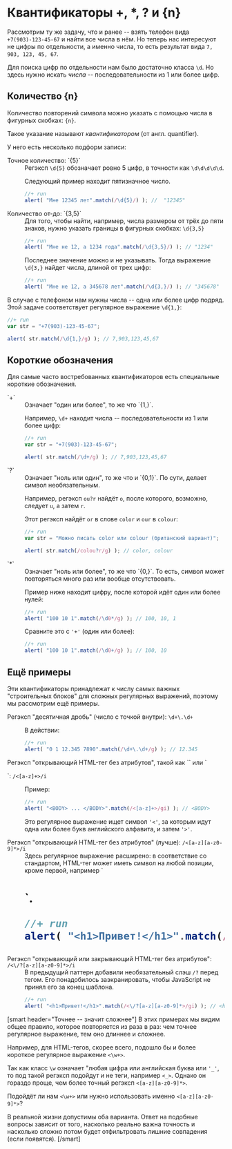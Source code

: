 # Квантификаторы +, *, ? и {n}

Рассмотрим ту же задачу, что и ранее -- взять телефон вида `+7(903)-123-45-67` и найти все числа в нём. Но теперь нас интересуют не цифры по отдельности, а именно числа, то есть результат вида `7, 903, 123, 45, 67`.

Для поиска цифр по отдельности нам было достаточно класса `\d`. Но здесь нужно искать *числа* -- последовательности из 1 или более цифр.

## Количество {n}

Количество повторений символа можно указать с помощью числа в фигурных скобках: `{n}`.

Такое указание называют *квантификатором* (от англ. quantifier).

У него есть несколько подформ записи:

<dl>
<dt>Точное количество: `{5}`</dt>
<dd>Регэксп <code class="pattern">\d{5}</code> обозначает ровно 5 цифр, в точности как <code class="pattern">\d\d\d\d\d</code>.

Следующий пример находит пятизначное число.

```js
//+ run
alert( "Мне 12345 лет".match(/\d{5}/) ); //  "12345"
```

</dd>
<dt>Количество от-до: `{3,5}`</dt>
<dd>Для того, чтобы найти, например, числа размером от трёх до пяти знаков, нужно указать границы в фигурных скобках: <code class="pattern">\d{3,5}</code>

```js
//+ run
alert( "Мне не 12, а 1234 года".match(/\d{3,5}/) ); // "1234"
```

Последнее значение можно и не указывать. Тогда выражение <code class="pattern">\d{3,}</code> найдет числа, длиной от трех цифр:

```js
//+ run
alert( "Мне не 12, а 345678 лет".match(/\d{3,}/) ); // "345678"
```
</dd>
</dl>

В случае с телефоном нам нужны числа -- одна или более цифр подряд. Этой задаче соответствует регулярное выражение <code class="pattern">\d{1,}</code>:

```js
//+ run
var str = "+7(903)-123-45-67";

alert( str.match(/\d{1,}/g) ); // 7,903,123,45,67
```


## Короткие обозначения

Для самые часто востребованных квантификаторов есть специальные короткие обозначения.

<dl>
<dt>`+`</dt>
<dd>Означает "один или более", то же что `{1,}`. 

Например, <code class="pattern">\d+</code> находит числа -- последовательности из 1 или более цифр:

```js
//+ run
var str = "+7(903)-123-45-67";

alert( str.match(/\d+/g) ); // 7,903,123,45,67
```

</dd>
<dt>`?`</dt>
<dd>Означает "ноль или один", то же что и `{0,1}`. По сути, делает символ необязательным.

Например, регэксп <code class="pattern">ou?r</code> найдёт <code class="match">o</code>, после которого, возможно, следует <code class="match">u</code>, а затем <code class="match">r</code>.

Этот регэксп найдёт <code class="match">or</code> в слове <code class="subject">color</code> и <code class="match">our</code> в <code class="subject">colour</code>:

```js
//+ run
var str = "Можно писать color или colour (британский вариант)";

alert( str.match(/colou?r/g) ); // color, colour
```

</dd>
<dt>`*`</dt>
<dd>Означает "ноль или более", то же что `{0,}`. То есть, символ может повторяться много раз или вообще отсутствовать.

Пример ниже находит цифру, после которой идёт один или более нулей:

```js
//+ run
alert( "100 10 1".match(/\d0*/g) ); // 100, 10, 1
```

Сравните это с `'+'` (один или более):

```js
//+ run
alert( "100 10 1".match(/\d0+/g) ); // 100, 10
```

</dd>
</dl>

## Ещё примеры

Эти квантификаторы принадлежат к числу самых важных "строительных блоков" для сложных регулярных выражений, поэтому мы рассмотрим ещё примеры.

<dl>
<dt>Регэксп "десятичная дробь" (число с точкой внутри): <code class="pattern">\d+\.\d+</code></dt>
<dd>

В действии:
```js
//+ run
alert( "0 1 12.345 7890".match(/\d+\.\d+/g) ); // 12.345
```

</dd>
<dt>Регэксп "открывающий HTML-тег без атрибутов", такой как `<span>` или `<p>`: <code class="pattern">/&lt;[a-z]+&gt;/i</code></dt>
<dd>Пример:

```js
//+ run
alert( "<BODY> ... </BODY>".match(/<[a-z]+>/gi) ); // <BODY>
```

Это регулярное выражение ищет символ <code class="pattern">'&lt;'</code>, за которым идут одна или более букв английского алфавита, и затем <code class="pattern">'&gt;'</code>. 
</dd>
<dt>Регэксп "открывающий HTML-тег без атрибутов" (лучше): <code class="pattern">/&lt;[a-z][a-z0-9]*&gt;/i</code></dt>
<dd>
Здесь регулярное выражение расширено: в соответствие со стандартом, HTML-тег может иметь символ на любой позиции, кроме первой, например `<h1>`.

```js
//+ run
alert( "<h1>Привет!</h1>".match(/<[a-z][a-z0-9]*>/gi) ); // <h1>
```

</dd>
<dt>Регэксп "открывающий или закрывающий HTML-тег без атрибутов": <code class="pattern">/&lt;\/?[a-z][a-z0-9]*&gt;/i</code></dt>
<dd>В предыдущий паттерн добавили необязательный слэш <code class="pattern">/?</code> перед тегом. Его понадобилось заэкранировать, чтобы JavaScript не принял его за конец шаблона.

```js
//+ run
alert( "<h1>Привет!</h1>".match(/<\/?[a-z][a-z0-9]*>/gi) ); // <h1>, </h1>
```

</dd>
</dl>


[smart header="Точнее -- значит сложнее"]
В этих примерах мы видим общее правило, которое повторяется из раза в раз: чем точнее регулярное выражение, тем оно длиннее и сложнее.

Например, для HTML-тегов, скорее всего, подошло бы и более короткое регулярное выражение <code class="pattern">&lt;\w+&gt;</code>.

Так как класс `\w` означает "любая цифра или английская буква или `'_'`, то под такой регэксп подойдут и не теги, например <code class="match">&lt;_&gt;</code>. Однако он гораздо проще, чем более точный регэксп <code class="pattern">&lt;[a-z][a-z0-9]*&gt;</code>. 

Подойдёт ли нам <code class="pattern">&lt;\w+&gt;</code> или нужно использовать именно <code class="pattern">&lt;[a-z][a-z0-9]*&gt;</code>?

В реальной жизни допустимы оба варианта. Ответ на подобные вопросы зависит от того, насколько реально важна точность и насколько сложно потом будет отфильтровать лишние совпадения (если появятся).
[/smart]




